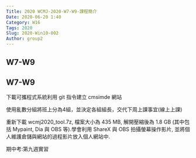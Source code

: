 ```yaml
---
Title: 2020 WCMJ-2020-W7-W9-課程簡介
Date: 2020-06-20 1:40
Category: W16
Tags: 2020
Slug: 2020-Win10-002
Author: group2
---
```


W7-W9
----

<!-- PELICAN_END_SUMMARY -->

W7-W9
----
下載可攜程式系統利用  git 指令建立 cmsimde 網站

使用亂數分組將班上分為4組，並決定各組組長，交代下周上課事宜(線上上課)

重新下載 wcmj2020_tool.7z, 檔案大小為 435 MB, 解開壓縮後為 1.8 GB (其中包括 Mypaint, Dia 與 OBS 等).學會利用 ShareX 與 OBS 拍攝螢幕操作影片, 並將個人維護倉儲與網站的過程影片放入個人網站中.

期中考:第九週實習
